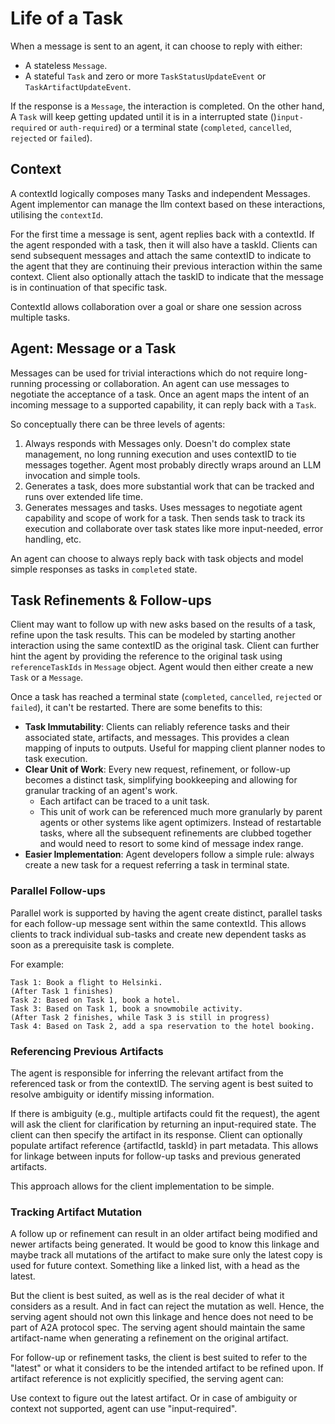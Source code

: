 # Life of a Task

When a message is sent to an agent, it can choose to reply with either:
* A stateless `Message`.
* A stateful `Task` and zero or more `TaskStatusUpdateEvent` or `TaskArtifactUpdateEvent`.

If the response is a `Message`, the interaction is completed. On the other hand, A `Task` will keep getting updated until it is in a interrupted state ()`input-required` or `auth-required`) or a terminal state (`completed`, `cancelled`, `rejected` or `failed`).

## Context
A contextId logically composes many Tasks and independent Messages. Agent implementor can manage the llm context based on these interactions, utilising the `contextId`.

For the first time a message is sent, agent replies back with a contextId. If the agent responded with a task, then it will also have a taskId. Clients can send subsequent messages and attach the same contextID to indicate to the agent that they are continuing their previous interaction within the same context. Client also optionally attach the taskID to indicate that the message is in continuation of that specific task.

ContextId allows collaboration over a goal or share one session across multiple tasks.

## Agent: Message or a Task
Messages can be used for trivial interactions which do not require long-running processing or collaboration. An agent can use messages to negotiate the acceptance of a task. Once an agent maps the intent of an incoming message to a supported capability, it can reply back with a `Task`.

So conceptually there can be three levels of agents:

1. Always responds with Messages only. Doesn't do complex state management, no long running execution and uses contextID to tie messages together. Agent most probably directly wraps around an LLM invocation and simple tools.
2. Generates a task, does more substantial work that can be tracked and runs over extended life time.
3. Generates messages and tasks. Uses messages to negotiate agent capability and scope of work for a task. Then sends task to track its execution and collaborate over task states like more input-needed, error handling, etc.

An agent can choose to always reply back with task objects and model simple responses as tasks in `completed` state.

## Task Refinements & Follow-ups
Client may want to follow up with new asks based on the results of a task, refine upon the task results. This can be modeled by starting another interaction using the same contextID as the original task. Client can further hint the agent by providing the reference to the original task using `referenceTaskIds` in `Message` object. Agent would then either create a new `Task` or a `Message`.

Once a task has reached a terminal state (`completed`, `cancelled`, `rejected` or `failed`), it can't be restarted. There are some benefits to this: 
* **Task Immutability**: Clients can reliably reference tasks and their associated state, artifacts, and messages. This provides a clean mapping of inputs to outputs. Useful for mapping client planner nodes to task execution.
* **Clear Unit of Work**: Every new request, refinement, or follow-up becomes a distinct task, simplifying bookkeeping and allowing for granular tracking of an agent's work.
  * Each artifact can be traced to a unit task.
  * This unit of work can be referenced much more granularly by parent agents or other systems like agent optimizers. Instead of restartable tasks, where all the subsequent refinements are clubbed together and would need to resort to some kind of message index range.
* **Easier Implementation**: Agent developers follow a simple rule: always create a new task for a request referring a task in terminal state.

### Parallel Follow-ups
Parallel work is supported by having the agent create distinct, parallel tasks for each follow-up message sent within the same contextId. This allows clients to track individual sub-tasks and create new dependent tasks as soon as a prerequisite task is complete.

For example:
```
Task 1: Book a flight to Helsinki.
(After Task 1 finishes)
Task 2: Based on Task 1, book a hotel.
Task 3: Based on Task 1, book a snowmobile activity.
(After Task 2 finishes, while Task 3 is still in progress)
Task 4: Based on Task 2, add a spa reservation to the hotel booking.
```
### Referencing Previous Artifacts
The agent is responsible for inferring the relevant artifact from the referenced task or from the contextID. The serving agent is best suited to resolve ambiguity or identify missing information.

If there is ambiguity (e.g., multiple artifacts could fit the request), the agent will ask the client for clarification by returning an input-required state. The client can then specify the artifact in its response. Client can optionally populate artifact reference {artifactId, taskId} in part metadata. This allows for linkage between inputs for follow-up tasks and previous generated artifacts.

This approach allows for the client implementation to be simple.


### Tracking Artifact Mutation
A follow up or refinement can result in an older artifact being modified and newer artifacts being generated. It would be good to know this linkage and maybe track all mutations of the artifact to make sure only the latest copy is used for future context. Something like a linked list, with a head as the latest.

But the client is best suited, as well as is the real decider of what it considers as a result. And in fact can reject the mutation as well. Hence, the serving agent should not own this linkage and hence does not need to be part of A2A protocol spec. The serving agent should maintain the same artifact-name when generating a refinement on the original artifact.

For follow-up or refinement tasks, the client is best suited to refer to the "latest" or what it considers to be the intended artifact to be refined upon. If artifact reference is not explicitly specified, the serving agent can:

Use context to figure out the latest artifact.
Or in case of ambiguity or context not supported, agent can use "input-required".

